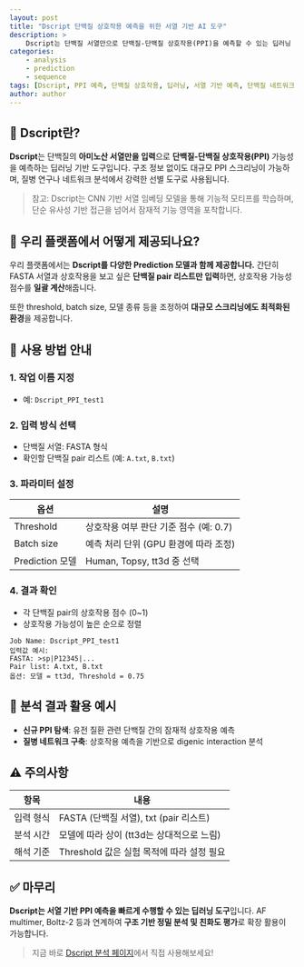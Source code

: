 ```yaml
---
layout: post
title: "Dscript 단백질 상호작용 예측을 위한 서열 기반 AI 도구"
description: >
    Dscript는 단백질 서열만으로 단백질-단백질 상호작용(PPI)을 예측할 수 있는 딥러닝 모델입니다. 구조 정보 없이도 높은 범용성과 속도를 자랑하며, 질병 네트워크 분석 등 다양한 생물학적 연구에 활용됩니다.
categories:
    - analysis
    - prediction
    - sequence
tags: [Dscript, PPI 예측, 단백질 상호작용, 딥러닝, 서열 기반 예측, 단백질 네트워크]
author: author
---
```


## 🔬 Dscript란?

**Dscript**는 단백질의 **아미노산 서열만을 입력**으로 **단백질-단백질 상호작용(PPI)** 가능성을 예측하는 딥러닝 기반 도구입니다.
구조 정보 없이도 대규모 PPI 스크리닝이 가능하며, 질병 연구나 네트워크 분석에서 강력한 선별 도구로 사용됩니다.

> 참고: Dscript는 CNN 기반 서열 임베딩 모델을 통해 기능적 모티프를 학습하며, 단순 유사성 기반 접근을 넘어서 잠재적 기능 영역을 포착합니다.

## 🧪 우리 플랫폼에서 어떻게 제공되나요?

우리 플랫폼에서는 **Dscript를 다양한 Prediction 모델과 함께 제공합니다.**
간단히 FASTA 서열과 상호작용을 보고 싶은 **단백질 pair 리스트만 입력**하면, 상호작용 가능성 점수를 **일괄 계산**해줍니다.

또한 threshold, batch size, 모델 종류 등을 조정하여 **대규모 스크리닝에도 최적화된 환경**을 제공합니다.

## 📝 사용 방법 안내

### 1. 작업 이름 지정

* 예: `Dscript_PPI_test1`

### 2. 입력 방식 선택

* 단백질 서열: FASTA 형식
* 확인할 단백질 pair 리스트 (예: `A.txt`, `B.txt`)

### 3. 파라미터 설정

| 옵션            | 설명                        |
| ------------- | ------------------------- |
| Threshold     | 상호작용 여부 판단 기준 점수 (예: 0.7) |
| Batch size    | 예측 처리 단위 (GPU 환경에 따라 조정)  |
| Prediction 모델 | Human, Topsy, tt3d 중 선택   |

### 4. 결과 확인

* 각 단백질 pair의 상호작용 점수 (0\~1)
* 상호작용 가능성이 높은 순으로 정렬

```plaintext
Job Name: Dscript_PPI_test1
입력값 예시:
FASTA: >sp|P12345|...
Pair list: A.txt, B.txt
옵션: 모델 = tt3d, Threshold = 0.75
```

## 🧬 분석 결과 활용 예시

* **신규 PPI 탐색**: 유전 질환 관련 단백질 간의 잠재적 상호작용 예측
* **질병 네트워크 구축**: 상호작용 예측을 기반으로 digenic interaction 분석

## ⚠️ 주의사항

| 항목    | 내용                             |
| ----- | ------------------------------ |
| 입력 형식 | FASTA (단백질 서열), txt (pair 리스트) |
| 분석 시간 | 모델에 따라 상이 (tt3d는 상대적으로 느림)     |
| 해석 기준 | Threshold 값은 실험 목적에 따라 설정 필요   |

## ✅ 마무리

**Dscript는 서열 기반 PPI 예측을 빠르게 수행할 수 있는 딥러닝 도구**입니다.
AF multimer, Boltz-2 등과 연계하여 **구조 기반 정밀 분석 및 친화도 평가**로 확장 활용이 가능합니다.

> 지금 바로 <a href="#" onclick="window.open('https://curie.kr/Analysis/dscript', '_blank'); return false;" rel="noopener noreferrer">Dscript 분석 페이지</a>에서 직접 사용해보세요!
